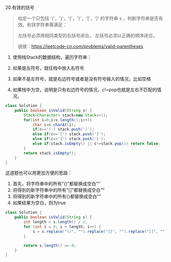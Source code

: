 20.有效的括号

>给定一个只包括 '('，')'，'{'，'}'，'['，']' 的字符串 s ，判断字符串是否有效。有效字符串需满足：
>
>左括号必须用相同类型的右括号闭合。
>左括号必须以正确的顺序闭合。
>
>链接：https://leetcode-cn.com/problems/valid-parentheses

1. 使用栈Stack的数据结构，遍历字符串：

1. 如果是左符号，就往栈中放入右符号
2. 如果不是左符号，就是右边符号或者是没有符号输入的情况，比如空格
3. 如果栈中为空，说明是只有右边符号的情况，c!=pop也就是左右不匹配的情况。

~~~java
class Solution {
    public boolean isValid(String s) {
        Stack<Character> stack=new Stack<>();
        for(int i=0;i<s.length();i++){
            char c=s.charAt(i);
            if(c=='(') stack.push(')');
            else if(c=='[') stack.push(']');
            else if(c=='{') stack.push('}');
            else if(stack.isEmpty() || c!=stack.pop()) return false;
        }
        return stack.isEmpty();
    }
}
~~~

这道题也可以用更加方便的思路：

1. 首先，将字符串中的所有"()"都替换成空白""
2. 将得到的新字符串中的所有"[]"都替换成空白""
3. 将得到的新字符串中的所有{}都替换成空白""
4. 如果结果为空白，则为true

~~~java
class Solution {
    public boolean isValid(String s) {
        int length = s.length() / 2;
		for (int i = 0; i < length; i++) {
			s = s.replace("()", "").replace("{}", "").replace("[]", "");
		}

		return s.length() == 0;
    }
}
~~~